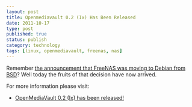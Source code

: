 ```yaml
--- 
layout: post 
title: Openmediavault 0.2 (Ix) Has Been Released 
date: 2011-10-17
type: post 
published: true 
status: publish
category: technology
tags: [linux, openmediavault, freenas, nas]
---
```


Remember [the announcement that FreeNAS was moving to Debian from BSD](http://www.freenas.org/about/history.html)?
Well today the fruits of that decision have now arrived.

<!--more-->

For more information please visit:

   * [OpenMediaVault 0.2 (Ix) has been released!](http://blog.openmediavault.org/?p=487)

